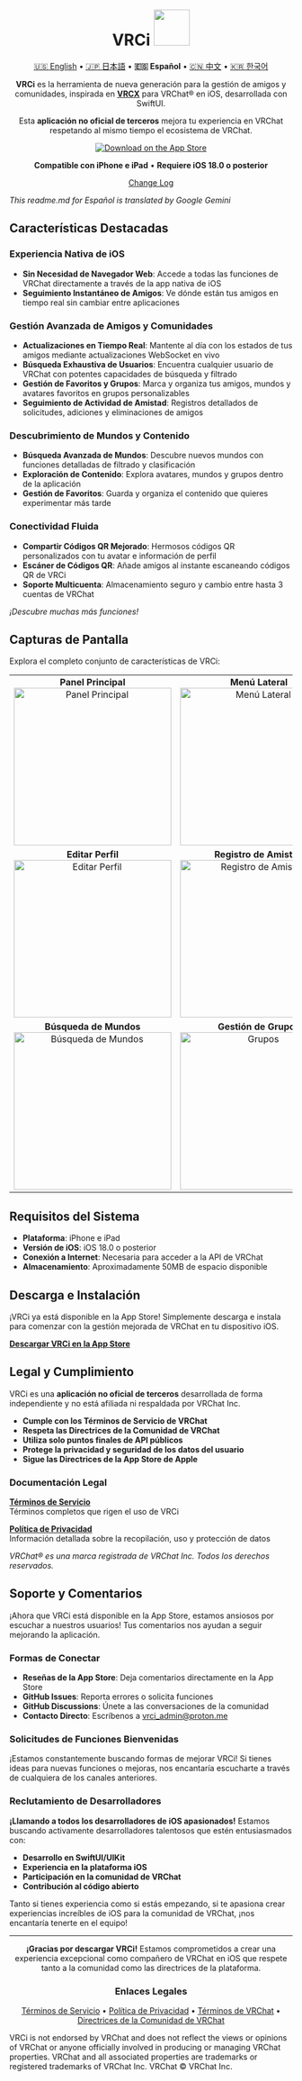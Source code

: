 <div align="center">

# VRCi <img src="./icon/icon.png" width="64" height="64"> </img>

[🇺🇸 English](README.md) • [🇯🇵 日本語](README_ja.md) • **🇪🇸 Español** • [🇨🇳 中文](README_cn.md) • [🇰🇷 한국어](README_kr.md)

**VRCi** es la herramienta de nueva generación para la gestión de amigos y comunidades, inspirada en [**VRCX**](https://github.com/vrcx-team/VRCX) para VRChat® en iOS, desarrollada con SwiftUI.

Esta **aplicación no oficial de terceros** mejora tu experiencia en VRChat respetando al mismo tiempo el ecosistema de VRChat.

[![Download on the App Store](https://tools.applemediaservices.com/api/badges/download-on-the-app-store/black/en-us?size=250x83&releaseDate=1640995200)](https://apps.apple.com/us/app/vrci/id6746643250)

**Compatible con iPhone e iPad** • **Requiere iOS 18.0 o posterior**

[Change Log](CHANGELOG.md)

<div align="left">

*This readme.md for Español is translated by Google Gemini*

## Características Destacadas

### **Experiencia Nativa de iOS**
- **Sin Necesidad de Navegador Web**: Accede a todas las funciones de VRChat directamente a través de la app nativa de iOS
- **Seguimiento Instantáneo de Amigos**: Ve dónde están tus amigos en tiempo real sin cambiar entre aplicaciones

### **Gestión Avanzada de Amigos y Comunidades**
- **Actualizaciones en Tiempo Real**: Mantente al día con los estados de tus amigos mediante actualizaciones WebSocket en vivo
- **Búsqueda Exhaustiva de Usuarios**: Encuentra cualquier usuario de VRChat con potentes capacidades de búsqueda y filtrado
- **Gestión de Favoritos y Grupos**: Marca y organiza tus amigos, mundos y avatares favoritos en grupos personalizables
- **Seguimiento de Actividad de Amistad**: Registros detallados de solicitudes, adiciones y eliminaciones de amigos

### **Descubrimiento de Mundos y Contenido**
- **Búsqueda Avanzada de Mundos**: Descubre nuevos mundos con funciones detalladas de filtrado y clasificación
- **Exploración de Contenido**: Explora avatares, mundos y grupos dentro de la aplicación
- **Gestión de Favoritos**: Guarda y organiza el contenido que quieres experimentar más tarde

### **Conectividad Fluida**
- **Compartir Códigos QR Mejorado**: Hermosos códigos QR personalizados con tu avatar e información de perfil
- **Escáner de Códigos QR**: Añade amigos al instante escaneando códigos QR de VRCi
- **Soporte Multicuenta**: Almacenamiento seguro y cambio entre hasta 3 cuentas de VRChat

*¡Descubre muchas más funciones!*

## Capturas de Pantalla

Explora el completo conjunto de características de VRCi:

<table align="center">
  <tr>
    <td align="center">
      <strong>Panel Principal</strong><br>
      <img src="./img/main.png" alt="Panel Principal" width="280" />
    </td>
    <td align="center">
      <strong>Menú Lateral</strong><br>
      <img src="./img/sidemenu.png" alt="Menú Lateral" width="280" />
    </td>
    <td align="center">
      <strong>Mi Perfil</strong><br>
      <img src="./img/myprofile.png" alt="Mi Perfil" width="280" />
    </td>
  </tr>
  <tr>
    <td align="center">
      <strong>Editar Perfil</strong><br>
      <img src="./img/edit_profile.png" alt="Editar Perfil" width="280" />
    </td>
    <td align="center">
      <strong>Registro de Amistad</strong><br>
      <img src="./img/friendship_log.png" alt="Registro de Amistad" width="280" />
    </td>
    <td align="center">
      <strong>Compartir Código QR</strong><br>
      <img src="./img/qr.png" alt="Código QR" width="280" />
    </td>
  </tr>
  <tr>
    <td align="center">
      <strong>Búsqueda de Mundos</strong><br>
      <img src="./img/search_world.png" alt="Búsqueda de Mundos" width="280" />
    </td>
    <td align="center">
      <strong>Gestión de Grupos</strong><br>
      <img src="./img/group.png" alt="Grupos" width="280" />
    </td>
    <td align="center">
      <strong>Ajustes y Preferencias</strong><br>
      <img src="./img/setting.png" alt="Ajustes" width="280" />
    </td>
  </tr>
</table>

## Requisitos del Sistema

- **Plataforma**: iPhone e iPad
- **Versión de iOS**: iOS 18.0 o posterior
- **Conexión a Internet**: Necesaria para acceder a la API de VRChat
- **Almacenamiento**: Aproximadamente 50MB de espacio disponible

## Descarga e Instalación

¡VRCi ya está disponible en la App Store! Simplemente descarga e instala para comenzar con la gestión mejorada de VRChat en tu dispositivo iOS.

**[Descargar VRCi en la App Store](https://apps.apple.com/us/app/vrci/id6746643250)**

## Legal y Cumplimiento

VRCi es una **aplicación no oficial de terceros** desarrollada de forma independiente y no está afiliada ni respaldada por VRChat Inc.

- **Cumple con los Términos de Servicio de VRChat**
- **Respeta las Directrices de la Comunidad de VRChat**
- **Utiliza solo puntos finales de API públicos**
- **Protege la privacidad y seguridad de los datos del usuario**
- **Sigue las Directrices de la App Store de Apple**

### Documentación Legal

**[Términos de Servicio](https://vrci-eula-deploy.vercel.app/terms)**  
Términos completos que rigen el uso de VRCi

**[Política de Privacidad](https://vrci-eula-deploy.vercel.app/privacy)**  
Información detallada sobre la recopilación, uso y protección de datos

*VRChat® es una marca registrada de VRChat Inc. Todos los derechos reservados.*

## Soporte y Comentarios

¡Ahora que VRCi está disponible en la App Store, estamos ansiosos por escuchar a nuestros usuarios! Tus comentarios nos ayudan a seguir mejorando la aplicación.

### Formas de Conectar
- **Reseñas de la App Store**: Deja comentarios directamente en la App Store
- **GitHub Issues**: Reporta errores o solicita funciones
- **GitHub Discussions**: Únete a las conversaciones de la comunidad
- **Contacto Directo**: Escríbenos a vrci_admin@proton.me

### Solicitudes de Funciones Bienvenidas

¡Estamos constantemente buscando formas de mejorar VRCi! Si tienes ideas para nuevas funciones o mejoras, nos encantaría escucharte a través de cualquiera de los canales anteriores.

### Reclutamiento de Desarrolladores

**¡Llamando a todos los desarrolladores de iOS apasionados!** Estamos buscando activamente desarrolladores talentosos que estén entusiasmados con:
- **Desarrollo en SwiftUI/UIKit**
- **Experiencia en la plataforma iOS**
- **Participación en la comunidad de VRChat**
- **Contribución al código abierto**

Tanto si tienes experiencia como si estás empezando, si te apasiona crear experiencias increíbles de iOS para la comunidad de VRChat, ¡nos encantaría tenerte en el equipo!

---

<div align="center">

**¡Gracias por descargar VRCi!** Estamos comprometidos a crear una experiencia excepcional como compañero de VRChat en iOS que respete tanto a la comunidad como las directrices de la plataforma.

### Enlaces Legales
[Términos de Servicio](https://vrci-eula-deploy.vercel.app/terms) • [Política de Privacidad](https://vrci-eula-deploy.vercel.app/privacy) • [Términos de VRChat](https://hello.vrchat.com/legal) • [Directrices de la Comunidad de VRChat](https://hello.vrchat.com/community-guidelines)

</div>

VRCi is not endorsed by VRChat and does not reflect the views or opinions of VRChat or anyone officially involved in producing or managing VRChat properties. VRChat and all associated properties are trademarks or registered trademarks of VRChat Inc. VRChat © VRChat Inc.